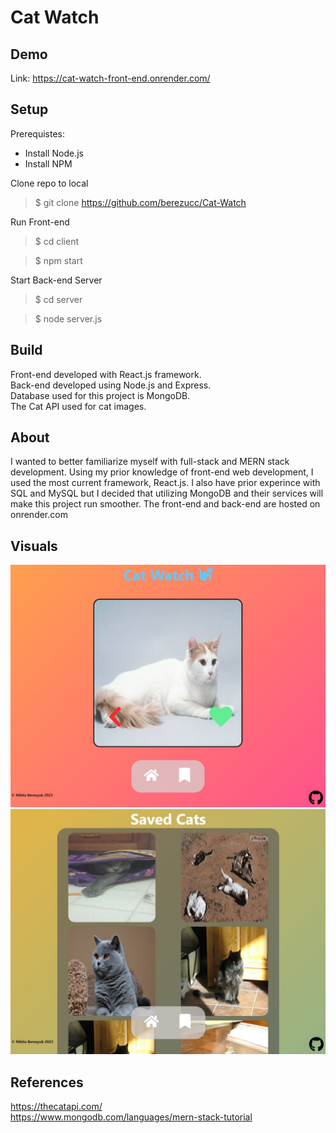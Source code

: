 # Cat Watch

## Demo
Link: https://cat-watch-front-end.onrender.com/

## Setup
Prerequistes: 
- Install Node.js
- Install NPM

Clone repo to local
> $ git clone https://github.com/berezucc/Cat-Watch

Run Front-end
> $ cd client

> $ npm start

Start Back-end Server
> $ cd server

> $ node server.js

## Build
Front-end developed with React.js framework.<br/>
Back-end developed using Node.js and Express.<br/>
Database used for this project is MongoDB.<br/>
The Cat API used for cat images.

## About
I wanted to better familiarize myself with full-stack and MERN stack development.
Using my prior knowledge of front-end web development, I used the most current framework, React.js.
I also have prior experince with SQL and MySQL but I decided that utilizing MongoDB and their services will make this project run smoother.
The front-end and back-end are hosted on onrender.com

## Visuals
![Landing Page](/landing_page.JPG)
![Saved Images Page](./saved_cats.JPG)

## References
https://thecatapi.com/ <br/>
https://www.mongodb.com/languages/mern-stack-tutorial
